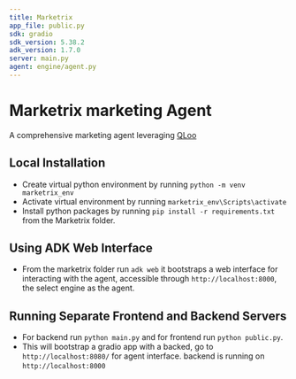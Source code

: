 ```yaml
---
title: Marketrix
app_file: public.py
sdk: gradio
sdk_version: 5.38.2
adk_version: 1.7.0
server: main.py
agent: engine/agent.py
---
```

# Marketrix marketing Agent

A comprehensive marketing agent leveraging [QLoo](https://www.qloo.com/)

## Local Installation

* Create virtual python environment by running `python -m venv marketrix_env`
* Activate virtual environment by running `marketrix_env\Scripts\activate`
* Install python packages by running `pip install -r requirements.txt` from the Marketrix folder.

## Using ADK Web Interface

* From the marketrix folder run `adk web` it bootstraps a web interface for interacting with the agent, accessible through `http://localhost:8000`, the select engine as the agent.

## Running Separate Frontend and Backend Servers

* For backend run `python main.py` and for frontend run `python public.py`.
* This will bootstrap a gradio app with a backed, go to `http://localhost:8080/`  for agent interface. backend  is running on `http://localhost:8000`
